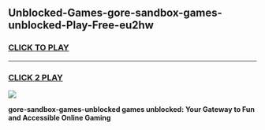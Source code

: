 
## Unblocked-Games-gore-sandbox-games-unblocked-Play-Free-eu2hw
<h3>
<a href="https://premium76.site?title=gore-sandbox-games-unblocked&ref=21A">CLICK TO PLAY</a></h3>
<hr>

<h3>
<a href="https://premium76.site?title=gore-sandbox-games-unblocked&ref=21A">CLICK 2 PLAY</a>
  
</h3>

<a href="https://premium76.site?title=gore-sandbox-games-unblocked&ref=21A"><img src="https://clearcache.store/games.png"></a>


**gore-sandbox-games-unblocked games unblocked: Your Gateway to Fun and Accessible Online Gaming**
